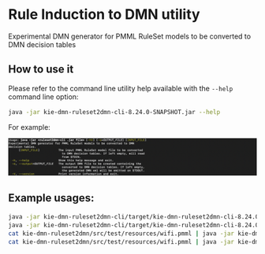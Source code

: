 [//]: # (  Licensed to the Apache Software Foundation &#40;ASF&#41; under one)
[//]: # (  or more contributor license agreements.  See the NOTICE file)
[//]: # (  distributed with this work for additional information)
[//]: # (  regarding copyright ownership.  The ASF licenses this file)
[//]: # (  to you under the Apache License, Version 2.0 &#40;the)
[//]: # (  "License"&#41;; you may not use this file except in compliance)
[//]: # (  with the License.  You may obtain a copy of the License at)
[//]: # ()
[//]: # (    http://www.apache.org/licenses/LICENSE-2.0)
[//]: # ()
[//]: # (  Unless required by applicable law or agreed to in writing,)
[//]: # (  software distributed under the License is distributed on an)
[//]: # (  "AS IS" BASIS, WITHOUT WARRANTIES OR CONDITIONS OF ANY)
[//]: # (  KIND, either express or implied.  See the License for the)
[//]: # (  specific language governing permissions and limitations)
[//]: # (  under the License.)

# Rule Induction to DMN utility

Experimental DMN generator for PMML RuleSet models to be converted to DMN decision tables

## How to use it

Please refer to the command line utility help available with the `--help` command line option:

```sh
java -jar kie-dmn-ruleset2dmn-cli-8.24.0-SNAPSHOT.jar --help
```

For example:

![help command line](cli-help.png)

## Example usages:

```sh
java -jar kie-dmn-ruleset2dmn-cli/target/kie-dmn-ruleset2dmn-cli-8.24.0-SNAPSHOT.jar  kie-dmn-ruleset2dmn/src/test/resources/wifi.pmml 
java -jar kie-dmn-ruleset2dmn-cli/target/kie-dmn-ruleset2dmn-cli-8.24.0-SNAPSHOT.jar -o=wifi.dmn kie-dmn-ruleset2dmn/src/test/resources/wifi.pmml 
cat kie-dmn-ruleset2dmn/src/test/resources/wifi.pmml | java -jar kie-dmn-ruleset2dmn-cli/target/kie-dmn-ruleset2dmn-cli-8.24.0-SNAPSHOT.jar -o=wifi.dmn
cat kie-dmn-ruleset2dmn/src/test/resources/wifi.pmml | java -jar kie-dmn-ruleset2dmn-cli/target/kie-dmn-ruleset2dmn-cli-8.24.0-SNAPSHOT.jar 
```
